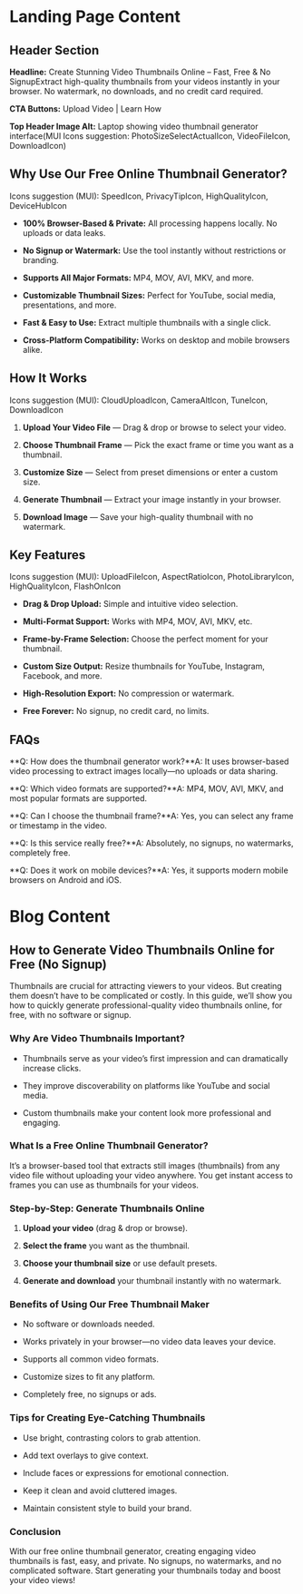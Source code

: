 Landing Page Content
====================

Header Section
--------------

**Headline:** Create Stunning Video Thumbnails Online – Fast, Free & No SignupExtract high-quality thumbnails from your videos instantly in your browser. No watermark, no downloads, and no credit card required.

**CTA Buttons:** Upload Video | Learn How

**Top Header Image Alt:** Laptop showing video thumbnail generator interface(MUI Icons suggestion: PhotoSizeSelectActualIcon, VideoFileIcon, DownloadIcon)

Why Use Our Free Online Thumbnail Generator?
--------------------------------------------

Icons suggestion (MUI): SpeedIcon, PrivacyTipIcon, HighQualityIcon, DeviceHubIcon

*   **100% Browser-Based & Private:** All processing happens locally. No uploads or data leaks.
    
*   **No Signup or Watermark:** Use the tool instantly without restrictions or branding.
    
*   **Supports All Major Formats:** MP4, MOV, AVI, MKV, and more.
    
*   **Customizable Thumbnail Sizes:** Perfect for YouTube, social media, presentations, and more.
    
*   **Fast & Easy to Use:** Extract multiple thumbnails with a single click.
    
*   **Cross-Platform Compatibility:** Works on desktop and mobile browsers alike.
    

How It Works
------------

Icons suggestion (MUI): CloudUploadIcon, CameraAltIcon, TuneIcon, DownloadIcon

1.  **Upload Your Video File** — Drag & drop or browse to select your video.
    
2.  **Choose Thumbnail Frame** — Pick the exact frame or time you want as a thumbnail.
    
3.  **Customize Size** — Select from preset dimensions or enter a custom size.
    
4.  **Generate Thumbnail** — Extract your image instantly in your browser.
    
5.  **Download Image** — Save your high-quality thumbnail with no watermark.
    

Key Features
------------

Icons suggestion (MUI): UploadFileIcon, AspectRatioIcon, PhotoLibraryIcon, HighQualityIcon, FlashOnIcon

*   **Drag & Drop Upload:** Simple and intuitive video selection.
    
*   **Multi-Format Support:** Works with MP4, MOV, AVI, MKV, etc.
    
*   **Frame-by-Frame Selection:** Choose the perfect moment for your thumbnail.
    
*   **Custom Size Output:** Resize thumbnails for YouTube, Instagram, Facebook, and more.
    
*   **High-Resolution Export:** No compression or watermark.
    
*   **Free Forever:** No signup, no credit card, no limits.
    

FAQs
----

**Q: How does the thumbnail generator work?**A: It uses browser-based video processing to extract images locally—no uploads or data sharing.

**Q: Which video formats are supported?**A: MP4, MOV, AVI, MKV, and most popular formats are supported.

**Q: Can I choose the thumbnail frame?**A: Yes, you can select any frame or timestamp in the video.

**Q: Is this service really free?**A: Absolutely, no signups, no watermarks, completely free.

**Q: Does it work on mobile devices?**A: Yes, it supports modern mobile browsers on Android and iOS.

Blog Content
============

How to Generate Video Thumbnails Online for Free (No Signup)
------------------------------------------------------------

Thumbnails are crucial for attracting viewers to your videos. But creating them doesn’t have to be complicated or costly. In this guide, we’ll show you how to quickly generate professional-quality video thumbnails online, for free, with no software or signup.

### Why Are Video Thumbnails Important?

*   Thumbnails serve as your video’s first impression and can dramatically increase clicks.
    
*   They improve discoverability on platforms like YouTube and social media.
    
*   Custom thumbnails make your content look more professional and engaging.
    

### What Is a Free Online Thumbnail Generator?

It’s a browser-based tool that extracts still images (thumbnails) from any video file without uploading your video anywhere. You get instant access to frames you can use as thumbnails for your videos.

### Step-by-Step: Generate Thumbnails Online

1.  **Upload your video** (drag & drop or browse).
    
2.  **Select the frame** you want as the thumbnail.
    
3.  **Choose your thumbnail size** or use default presets.
    
4.  **Generate and download** your thumbnail instantly with no watermark.
    

### Benefits of Using Our Free Thumbnail Maker

*   No software or downloads needed.
    
*   Works privately in your browser—no video data leaves your device.
    
*   Supports all common video formats.
    
*   Customize sizes to fit any platform.
    
*   Completely free, no signups or ads.
    

### Tips for Creating Eye-Catching Thumbnails

*   Use bright, contrasting colors to grab attention.
    
*   Add text overlays to give context.
    
*   Include faces or expressions for emotional connection.
    
*   Keep it clean and avoid cluttered images.
    
*   Maintain consistent style to build your brand.
    

### Conclusion

With our free online thumbnail generator, creating engaging video thumbnails is fast, easy, and private. No signups, no watermarks, and no complicated software. Start generating your thumbnails today and boost your video views!
